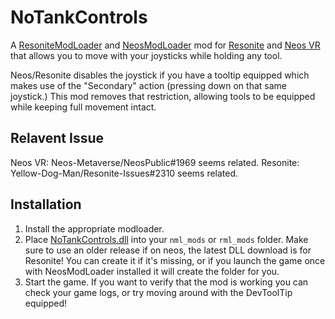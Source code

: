 # NoTankControls

A [ResoniteModLoader](https://github.com/resonite-modding-group/ResoniteModLoader) and
[NeosModLoader](https://github.com/zkxs/NeosModLoader) mod for [Resonite](https://resonite.com) and [Neos VR](https://neos.com/)
that allows you to move with your joysticks while holding any tool.

Neos/Resonite disables the joystick if you have a tooltip equipped which makes use of the "Secondary" action
(pressing down on that same joystick.)
This mod removes that restriction, allowing tools to be equipped while keeping full movement intact.

## Relavent Issue
Neos VR: Neos-Metaverse/NeosPublic#1969 seems related.
Resonite: Yellow-Dog-Man/Resonite-Issues#2310 seems related.

## Installation
1. Install the appropriate modloader.
1. Place [NoTankControls.dll](https://github.com/furrz/NoTankControls/releases/latest/download/NoTankControls.dll) into your `nml_mods` or `rml_mods` folder. Make sure to use an older release if on neos, the latest DLL download is for Resonite! You can create it if it's missing, or if you launch the game once with NeosModLoader installed it will create the folder for you.
1. Start the game. If you want to verify that the mod is working you can check your game logs, or try moving around with the DevToolTip equipped!
